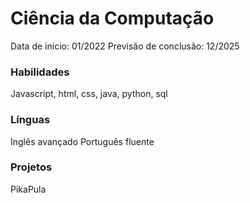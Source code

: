 # Ciência da Computação
Data de inicio: 01/2022
Previsão de conclusão: 12/2025
 
### Habilidades
Javascript, html, css, java, python, sql

### Línguas 
Inglês avançado
Português fluente

### Projetos 
PikaPula


